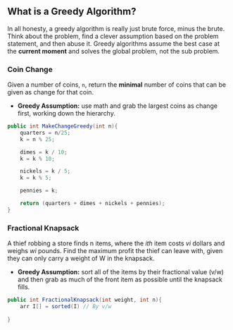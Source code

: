 ## What is a Greedy Algorithm?
In all honesty, a greedy algorithm is really just brute force, minus the brute. Think about the problem, find a clever assumption based on the problem statement, and then abuse it. Greedy algorithms assume the best case at the **current moment** and solves the global problem, not the sub problem.
### Coin Change
Given a number of coins, `n`, return the **minimal** number of coins that can be given as change for that coin.
- **Greedy Assumption:** use math and grab the largest coins as change first, working down the hierarchy.
```java
public int MakeChangeGreedy(int n){
	quarters = n/25;
	k = n % 25;

	dimes = k / 10;
	k = k % 10;

	nickels = k / 5;
	k = k % 5;

	pennies = k;

	return (quarters + dimes + nickels + pennies);
}
```

### Fractional Knapsack
A thief robbing a store finds n items, where the *ith* item costs *vi* dollars and weighs *wi* pounds. Find the maximum profit the thief can leave with, given they can only carry a weight of W in the knapsack.
- **Greedy Assumption:** sort all of the items by their fractional value (v/w) and then grab as much of the front item as possible until the knapsack fills.
```java
public int FractionalKnapsack(int weight, int n){
	arr I[] = sorted(I) // By v/w
	
}
```